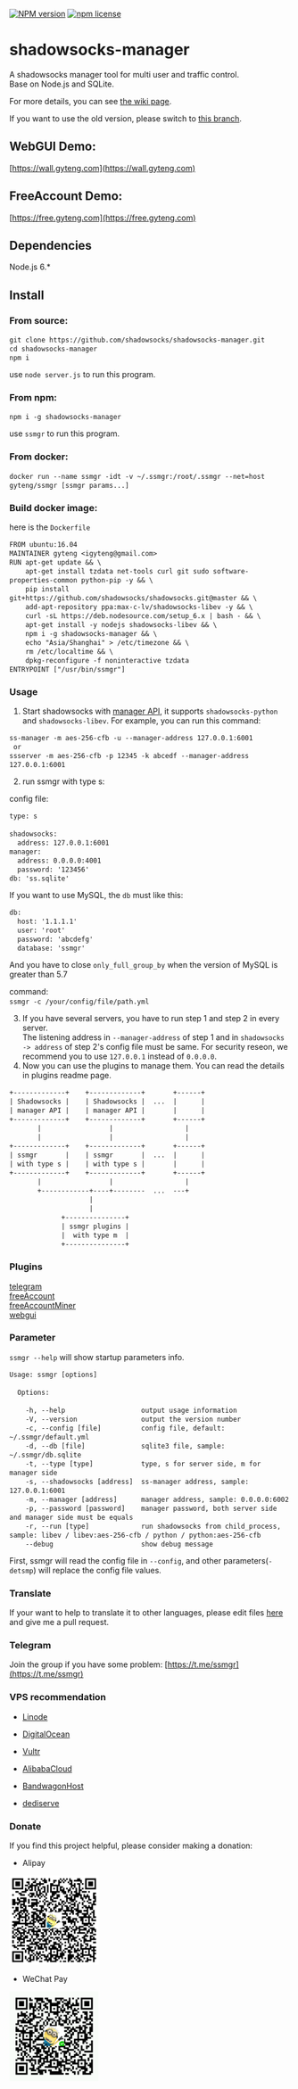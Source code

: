 [![NPM version][npm-image]][npm-url]
[![npm license][license-image]][download-url]

[npm-image]: https://img.shields.io/npm/v/shadowsocks-manager.svg?style=flat-square
[npm-url]: https://npmjs.org/package/shadowsocks-manager
[download-url]: https://npmjs.org/package/shadowsocks-manager
[license-image]: https://img.shields.io/npm/l/shadowsocks-manager.svg

# shadowsocks-manager

A shadowsocks manager tool for multi user and traffic control.  
Base on Node.js and SQLite.

For more details, you can see [the wiki page](https://github.com/shadowsocks/shadowsocks-manager/wiki).

If you want to use the old version, please switch to [this branch](https://github.com/shadowsocks/shadowsocks-manager/tree/version1).

##  WebGUI Demo:

[https://wall.gyteng.com](https://wall.gyteng.com)

## FreeAccount Demo:

[https://free.gyteng.com](https://free.gyteng.com)


## Dependencies

Node.js 6.*

## Install

### From source:

```
git clone https://github.com/shadowsocks/shadowsocks-manager.git
cd shadowsocks-manager
npm i
```
use `node server.js` to run this program.  

### From npm:
```
npm i -g shadowsocks-manager
```
use `ssmgr` to run this program.

### From docker:
```
docker run --name ssmgr -idt -v ~/.ssmgr:/root/.ssmgr --net=host gyteng/ssmgr [ssmgr params...]
```

### Build docker image:

here is the `Dockerfile`

```
FROM ubuntu:16.04
MAINTAINER gyteng <igyteng@gmail.com>
RUN apt-get update && \
    apt-get install tzdata net-tools curl git sudo software-properties-common python-pip -y && \
    pip install git+https://github.com/shadowsocks/shadowsocks.git@master && \
    add-apt-repository ppa:max-c-lv/shadowsocks-libev -y && \
    curl -sL https://deb.nodesource.com/setup_6.x | bash - && \
    apt-get install -y nodejs shadowsocks-libev && \
    npm i -g shadowsocks-manager && \
    echo "Asia/Shanghai" > /etc/timezone && \
    rm /etc/localtime && \
    dpkg-reconfigure -f noninteractive tzdata
ENTRYPOINT ["/usr/bin/ssmgr"]
```

### Usage
1. Start shadowsocks with [manager API](https://github.com/shadowsocks/shadowsocks/wiki/Manage-Multiple-Users), it supports `shadowsocks-python` and `shadowsocks-libev`.
For example, you can run this command:  
```
ss-manager -m aes-256-cfb -u --manager-address 127.0.0.1:6001
 or
ssserver -m aes-256-cfb -p 12345 -k abcedf --manager-address 127.0.0.1:6001
```
2. run ssmgr with type s:

  config file:  
  ```
  type: s

  shadowsocks:
    address: 127.0.0.1:6001
  manager:
    address: 0.0.0.0:4001
    password: '123456'
  db: 'ss.sqlite'
  ```

  If you want to use MySQL, the `db` must like this:

  ```
  db:
    host: '1.1.1.1'
    user: 'root'
    password: 'abcdefg'
    database: 'ssmgr'
  ```

  And you have to close `only_full_group_by` when the version of MySQL is greater than 5.7

  command:  
  `ssmgr -c /your/config/file/path.yml`

3. If you have several servers, you have to run step 1 and step 2 in every server.  
The listening address in `--manager-address` of step 1 and in `shadowsocks -> address` of step 2's config file must be same. For security reseon, we recommend you to use `127.0.0.1` instead of `0.0.0.0`.
4. Now you can use the plugins to manage them. You can read the details in plugins readme page.

```
+-------------+    +-------------+       +------+
| Shadowsocks |    | Shadowsocks |  ...  |      |
| manager API |    | manager API |       |      |
+-------------+    +-------------+       +------+
       |                 |                  |
       |                 |                  |
+-------------+    +-------------+       +------+
| ssmgr       |    | ssmgr       |  ...  |      |
| with type s |    | with type s |       |      |
+-------------+    +-------------+       +------+
       |                 |                  |
       +------------+----+--------  ...  ---+
                    |
                    |
             +---------------+
             | ssmgr plugins |
             |  with type m  |
             +---------------+
```

### Plugins

[telegram](https://github.com/shadowsocks/shadowsocks-manager/blob/master/plugins/telegram/README.md)  
[freeAccount](https://github.com/shadowsocks/shadowsocks-manager/blob/master/plugins/freeAccount/README.md)  
[freeAccountMiner](https://github.com/shadowsocks/shadowsocks-manager/blob/master/plugins/freeAccountMiner/README.md)  
[webgui](https://github.com/shadowsocks/shadowsocks-manager/blob/master/plugins/webgui/README.md)  

### Parameter

`ssmgr --help` will show startup parameters info.

```
Usage: ssmgr [options]

  Options:

    -h, --help                   output usage information
    -V, --version                output the version number
    -c, --config [file]          config file, default: ~/.ssmgr/default.yml
    -d, --db [file]              sqlite3 file, sample: ~/.ssmgr/db.sqlite
    -t, --type [type]            type, s for server side, m for manager side
    -s, --shadowsocks [address]  ss-manager address, sample: 127.0.0.1:6001
    -m, --manager [address]      manager address, sample: 0.0.0.0:6002
    -p, --password [password]    manager password, both server side and manager side must be equals
    -r, --run [type]             run shadowsocks from child_process, sample: libev / libev:aes-256-cfb / python / python:aes-256-cfb
    --debug                      show debug message
```

First, ssmgr will read the config file in `--config`, and other parameters(`-detsmp`) will replace the config file values.

### Translate

If your want to help to translate it to other languages, please edit files [here](https://github.com/shadowsocks/shadowsocks-manager/tree/dev/plugins/webgui/public/translate) and give me a pull request.

### Telegram
Join the group if you have some problem: [https://t.me/ssmgr](https://t.me/ssmgr)

### VPS recommendation

* [Linode](https://www.linode.com/?r=bbc24323b3adaf3d74f242fd958d91b55cc6fdea)

* [DigitalOcean](https://m.do.co/c/d43891b79a52)

* [Vultr](http://www.vultr.com/?ref=6926595)

* [AlibabaCloud](https://account-intl.aliyun.com/register/intl_register.htm?biz_params=%7B%22intl%22%3A%22%7B%5C%22referralCode%5C%22%3A%5C%22koa26v%5C%22%7D%22%7D)

* [BandwagonHost](https://bandwagonhost.com/aff.php?aff=19999)

* [dediserve](https://manage.dediserve.com/?affid=841)

### Donate
If you find this project helpful, please consider making a donation:  

* Alipay  
<img src="https://github.com/gyteng/gyteng.github.com/raw/master/media/pic/alipay.jpg" width="160">

* WeChat Pay  
<img src="https://github.com/gyteng/gyteng.github.com/raw/master/media/pic/wechat.png" width="160">
